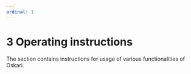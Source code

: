 ```yaml
---
ordinal: 1
---
```


# 3 Operating instructions

The section contains instructions for usage of various functionalities of Oskari.